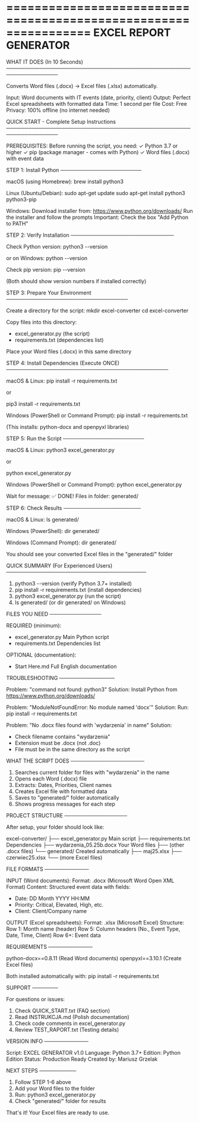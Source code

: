 ================================================================
                    EXCEL REPORT GENERATOR
================================================================


WHAT IT DOES (In 10 Seconds)
────────────────────────────────────────────────────────────────

Converts Word files (.docx) → Excel files (.xlsx) automatically.

Input:  Word documents with IT events (date, priority, client)
Output: Perfect Excel spreadsheets with formatted data
Time:   1 second per file
Cost:   Free
Privacy: 100% offline (no internet needed)


QUICK START - Complete Setup Instructions
────────────────────────────────────────────────────────────────

PREREQUISITES:
Before running the script, you need:
✓ Python 3.7 or higher
✓ pip (package manager - comes with Python)
✓ Word files (.docx) with event data


STEP 1: Install Python
──────────────────────

macOS (using Homebrew):
brew install python3

Linux (Ubuntu/Debian):
sudo apt-get update
sudo apt-get install python3 python3-pip

Windows:
Download installer from: https://www.python.org/downloads/
Run the installer and follow the prompts
Important: Check the box "Add Python to PATH"


STEP 2: Verify Installation
────────────────────────────

Check Python version:
python3 --version

or on Windows:
python --version

Check pip version:
pip --version

(Both should show version numbers if installed correctly)


STEP 3: Prepare Your Environment
─────────────────────────────────

Create a directory for the script:
mkdir excel-converter
cd excel-converter

Copy files into this directory:
- excel_generator.py (the script)
- requirements.txt (dependencies list)

Place your Word files (.docx) in this same directory


STEP 4: Install Dependencies (Execute ONCE)
────────────────────────────────────────────

macOS & Linux:
pip install -r requirements.txt

or

pip3 install -r requirements.txt

Windows (PowerShell or Command Prompt):
pip install -r requirements.txt

(This installs: python-docx and openpyxl libraries)


STEP 5: Run the Script
──────────────────────

macOS & Linux:
python3 excel_generator.py

or

python excel_generator.py

Windows (PowerShell or Command Prompt):
python excel_generator.py

Wait for message: ✅ DONE! Files in folder: generated/


STEP 6: Check Results
─────────────────────

macOS & Linux:
ls generated/

Windows (PowerShell):
dir generated/

Windows (Command Prompt):
dir generated/

You should see your converted Excel files in the "generated/" folder


QUICK SUMMARY (For Experienced Users)
──────────────────────────────────────

1. python3 --version               (verify Python 3.7+ installed)
2. pip install -r requirements.txt (install dependencies)
3. python3 excel_generator.py      (run the script)
4. ls generated/                   (or dir generated/ on Windows)


FILES YOU NEED
──────────────

REQUIRED (minimum):
- excel_generator.py      Main Python script
- requirements.txt        Dependencies list

OPTIONAL (documentation):
- Start Here.md          Full English documentation

TROUBLESHOOTING
───────────────

Problem: "command not found: python3"
Solution: Install Python from https://www.python.org/downloads/

Problem: "ModuleNotFoundError: No module named 'docx'"
Solution: Run: pip install -r requirements.txt

Problem: "No .docx files found with 'wydarzenia' in name"
Solution: 
- Check filename contains "wydarzenia"
- Extension must be .docx (not .doc)
- File must be in the same directory as the script


WHAT THE SCRIPT DOES
────────────────────

1. Searches current folder for files with "wydarzenia" in the name
2. Opens each Word (.docx) file
3. Extracts: Dates, Priorities, Client names
4. Creates Excel file with formatted data
5. Saves to "generated/" folder automatically
6. Shows progress messages for each step


PROJECT STRUCTURE
─────────────────

After setup, your folder should look like:

excel-converter/
├── excel_generator.py          Main script
├── requirements.txt            Dependencies
├── wydarzenia_05.25b.docx      Your Word files
├── (other .docx files)
└── generated/                  Created automatically
    ├── maj25.xlsx
    ├── czerwiec25.xlsx
    └── (more Excel files)


FILE FORMATS
────────────

INPUT (Word documents):
Format: .docx (Microsoft Word Open XML Format)
Content: Structured event data with fields:
  - Date: DD Month YYYY HH:MM
  - Priority: Critical, Elevated, High, etc.
  - Client: Client/Company name

OUTPUT (Excel spreadsheets):
Format: .xlsx (Microsoft Excel)
Structure:
  Row 1: Month name (header)
  Row 5: Column headers (No., Event Type, Date, Time, Client)
  Row 6+: Event data


REQUIREMENTS
────────────

python-docx==0.8.11    (Read Word documents)
openpyxl==3.10.1       (Create Excel files)

Both installed automatically with:
pip install -r requirements.txt


SUPPORT
───────

For questions or issues:

1. Check QUICK_START.txt (FAQ section)
2. Read INSTRUKCJA.md (Polish documentation)
3. Check code comments in excel_generator.py
4. Review TEST_RAPORT.txt (Testing details)


VERSION INFO
────────────

Script: EXCEL GENERATOR v1.0
Language: Python 3.7+
Edition: Python Edition
Status: Production Ready
Created by: Mariusz Grzelak


NEXT STEPS
──────────

1. Follow STEP 1-6 above
2. Add your Word files to the folder
3. Run: python3 excel_generator.py
4. Check "generated/" folder for results

That's it! Your Excel files are ready to use.
